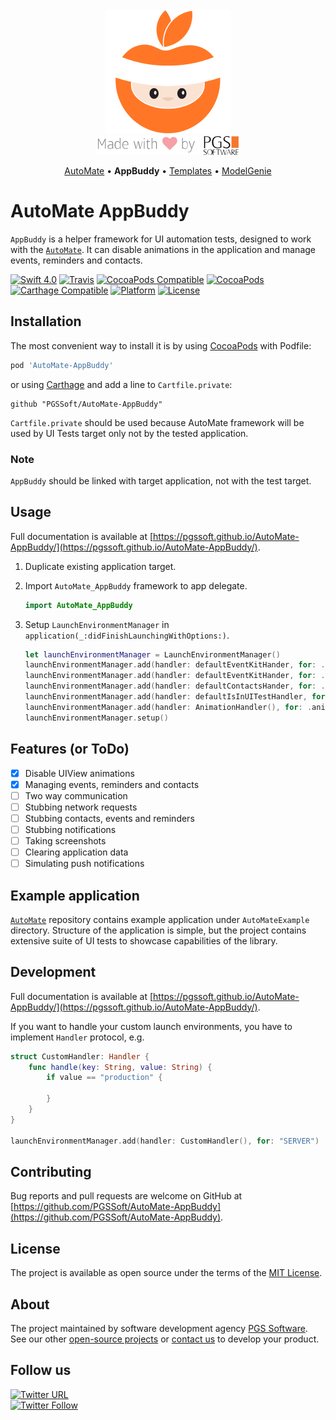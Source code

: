 <div align="center">
    <img src="assets/logo.png" alt="AutoMate, made by PGS Software" />
    <br />
    <img src="assets/made-with-love-by-PGS.png" />
    <p>
      <a href="https://github.com/PGSSoft/AutoMate">AutoMate</a> &bull;
      <b>AppBuddy</b> &bull;
      <a href="https://github.com/PGSSoft/AutoMate-Templates">Templates</a> &bull;
      <a href="https://github.com/PGSSoft/AutoMate-ModelGenie">ModelGenie</a>
    </p>
</div>

# AutoMate AppBuddy

`AppBuddy` is a helper framework for UI automation tests, designed to work with the [`AutoMate`](https://github.com/PGSSoft/AutoMate). It can disable animations in the application and manage events, reminders and contacts.

[![Swift 4.0](https://img.shields.io/badge/Swift-4.0-orange.svg?style=flat)](https://swift.org)
[![Travis](https://img.shields.io/travis/PGSSoft/AutoMate-AppBuddy.svg)](https://travis-ci.org/PGSSoft/AutoMate-AppBuddy)
[![CocoaPods Compatible](https://img.shields.io/cocoapods/v/AutoMate-AppBuddy.svg)](https://cocoapods.org/pods/AutoMate-AppBuddy)
[![CocoaPods](https://img.shields.io/cocoapods/metrics/doc-percent/AutoMate-AppBuddy.svg)](https://pgssoft.github.io/AutoMate-AppBuddy/)
[![Carthage Compatible](https://img.shields.io/badge/Carthage-compatible-4BC51D.svg?style=flat)](https://github.com/Carthage/Carthage)
[![Platform](https://img.shields.io/cocoapods/p/AutoMate-AppBuddy.svg)](https://cocoapods.org/pods/AutoMate-AppBuddy)
[![License](https://img.shields.io/github/license/PGSSoft/AutoMate-AppBuddy.svg)](https://github.com/PGSSoft/AutoMate-AppBuddy/blob/master/LICENSE)

## Installation

The most convenient way to install it is by using [CocoaPods](https://cocoapods.org) with Podfile:

```ruby
pod 'AutoMate-AppBuddy'
```

or using [Carthage](https://github.com/Carthage/Carthage) and add a line to `Cartfile.private`:

```
github "PGSSoft/AutoMate-AppBuddy"
```

`Cartfile.private` should be used because AutoMate framework will be used by UI Tests target only not by the tested application.

### Note

`AppBuddy` should be linked with target application, not with the test target.

## Usage

Full documentation is available at [https://pgssoft.github.io/AutoMate-AppBuddy/](https://pgssoft.github.io/AutoMate-AppBuddy/).

1. Duplicate existing application target.
2. Import `AutoMate_AppBuddy` framework to app delegate.

    ```swift
    import AutoMate_AppBuddy
    ```

3. Setup `LaunchEnvironmentManager` in `application(_:didFinishLaunchingWithOptions:)`.

    ```swift
    let launchEnvironmentManager = LaunchEnvironmentManager()
    launchEnvironmentManager.add(handler: defaultEventKitHander, for: .events)
    launchEnvironmentManager.add(handler: defaultEventKitHander, for: .reminders)
    launchEnvironmentManager.add(handler: defaultContactsHander, for: .contacts)
    launchEnvironmentManager.add(handler: defaultIsInUITestHandler, for: .isInUITest)
    launchEnvironmentManager.add(handler: AnimationHandler(), for: .animation)
    launchEnvironmentManager.setup()
    ```

## Features (or ToDo)

- [x] Disable UIView animations
- [x] Managing events, reminders and contacts
- [ ] Two way communication
- [ ] Stubbing network requests
- [ ] Stubbing contacts, events and reminders
- [ ] Stubbing notifications
- [ ] Taking screenshots
- [ ] Clearing application data
- [ ] Simulating push notifications

## Example application

[`AutoMate`](https://github.com/PGSSoft/AutoMate) repository contains example application under `AutoMateExample` directory. Structure of the application is simple, but the project contains extensive suite of UI tests to showcase capabilities of the library.

## Development

Full documentation is available at [https://pgssoft.github.io/AutoMate-AppBuddy/](https://pgssoft.github.io/AutoMate-AppBuddy/).

If you want to handle your custom launch environments, you have to implement `Handler` protocol, e.g.

```swift
struct CustomHandler: Handler {
    func handle(key: String, value: String) {
        if value == "production" {

        }
    }
}

launchEnvironmentManager.add(handler: CustomHandler(), for: "SERVER")
```

## Contributing

Bug reports and pull requests are welcome on GitHub at [https://github.com/PGSSoft/AutoMate-AppBuddy](https://github.com/PGSSoft/AutoMate-AppBuddy).

## License

The project is available as open source under the terms of the [MIT License](http://opensource.org/licenses/MIT).

## About
The project maintained by software development agency [PGS Software](https://www.pgs-soft.com).
See our other [open-source projects](https://github.com/PGSSoft) or [contact us](https://www.pgs-soft.com/contact-us) to develop your product.

## Follow us

[![Twitter URL](https://img.shields.io/twitter/url/http/shields.io.svg?style=social)](https://twitter.com/intent/tweet?text=https://github.com/PGSSoft/AutoMate-AppBuddy)  
[![Twitter Follow](https://img.shields.io/twitter/follow/pgssoftware.svg?style=social&label=Follow)](https://twitter.com/pgssoftware)
